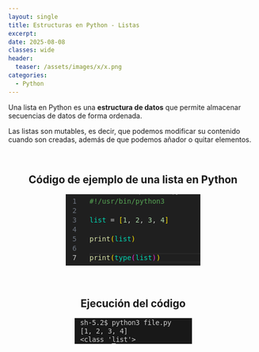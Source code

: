 ```yaml
---
layout: single
title: Estructuras en Python - Listas
excerpt: 
date: 2025-08-08
classes: wide
header:
  teaser: /assets/images/x/x.png
categories:
  - Python
---
```


Una lista en Python es una **estructura de datos** que permite almacenar secuencias de datos de forma ordenada. 

Las listas son mutables, es decir, que podemos modificar su contenido cuando son creadas, además de que podemos añador o quitar elementos. 

<br>

<h2 align="center"><strong>Código de ejemplo de una lista en Python</strong></h2>

<p align="center">
  <img src="/assets/images/python/20.png">
</p>

<br>

<h2 align="center"><strong>Ejecución del código</strong></h2>

<p align="center">
  <img src="/assets/images/python/21.png">
</p>